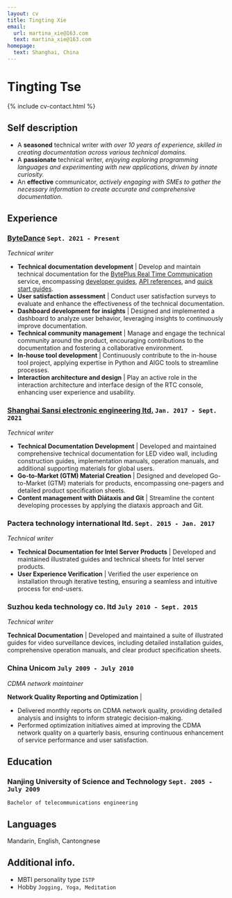 ```yaml
---
layout: cv
title: Tingting Xie
email:
  url: martina_xie@163.com
  text: martina_xie@163.com
homepage:
  text: Shanghai, China
---
```


# **Tingting** Tse

<!--
include contact information from the front matter
Supported arguments:
    - homepage
    - email
-->

{% include cv-contact.html %}

## Self description

- A **seasoned** technical writer 
_with over 10 years of experience, skilled in creating documentation across various technical domains._
- A **passionate** technical writer, 
_enjoying exploring programming languages and experimenting with new applications, driven by innate curiosity._
- An **effective** communicator, 
_actively engaging with SMEs to gather the necessary information to create accurate and comprehensive documentation._

## Experience

### [ByteDance](https://www.byteplus.com/en) `Sept. 2021 - Present`
_Technical writer_

- **Technical documentation development** | 
Develop and maintain technical documentation for the [BytePlus Real Time Communication](https://docs.byteplus.com/en/docs/byteplus-rtc/docs-66812) service, encompassing [developer guides](https://docs.byteplus.com/en/docs/byteplus-rtc/docs-1178324), [API references](https://docs.byteplus.com/en/docs/byteplus-rtc/docs-70080), and [quick start guides](https://docs.byteplus.com/en/docs/byteplus-rtc/docs-70134).
- **User satisfaction assessment** | 
Conduct user satisfaction surveys to evaluate and enhance the effectiveness of the technical documentation.
- **Dashboard development for insights** | 
Designed and implemented a dashboard to analyze user behavior, leveraging insights to continuously improve documentation.
- **Technical community management** | 
Manage and engage the technical community around the product, encouraging contributions to the documentation and fostering a collaborative environment.
- **In-house tool development** | 
Continuously contribute to the in-house tool project, applying expertise in Python and AIGC tools to streamline processes.
- **Interaction architecture and design** | 
Play an active role in the interaction architecture and interface design of the RTC console, enhancing user experience and usability.

### [Shanghai Sansi electronic engineering ltd.](https://www.sansi.com/) `Jan. 2017 - Sept. 2021`

_Technical writer_

- **Technical Documentation Development** | 
Developed and maintained comprehensive technical documentation for LED video wall, including construction guides, implementation manuals, operation manuals, and additional supporting materials for global users.
- **Go-to-Market (GTM) Material Creation** | 
Designed and developed Go-to-Market (GTM) materials for products, encompassing one-pagers and detailed product specification sheets.
- **Content management with Diátaxis and Git** | 
Streamline the content developing processes by applying the diataxis approach and Git.

### Pactera technology international ltd. `Sept. 2015 - Jan. 2017`

_Technical writer_

- **Technical Documentation for Intel Server Products** | 
Developed and maintained illustrated guides and technical sheets for Intel server products.
- **User Experience Verification** | 
Verified the user experience on installation through iterative testing, ensuring a seamless and intuitive process for end-users.

### Suzhou keda technology co. ltd `July 2010 - Sept. 2015`

_Technical writer_

**Technical Documentation** | 
Developed and maintained a suite of illustrated guides for video surveillance devices, including detailed installation guides, comprehensive operation manuals, and clear product specification sheets.
### China Unicom `July 2009 - July 2010`

_CDMA network maintainer_

**Network Quality Reporting and Optimization** | 
- Delivered monthly reports on CDMA network quality, providing detailed analysis and insights to inform strategic decision-making.
- Performed optimization initiatives aimed at improving the CDMA network quality on a quarterly basis, ensuring continuous enhancement of service performance and user satisfaction.

## Education

### Nanjing University of Science and Technology `Sept. 2005 - July 2009`
```
Bachelor of telecommunications engineering
```

## Languages

Mandarin, English, Cantongnese

## Additional info.

- MBTI personality type `ISTP`
- Hobby `Jogging, Yoga, Meditation`

<!-- ### Footer

Last updated: May 2013 -->
